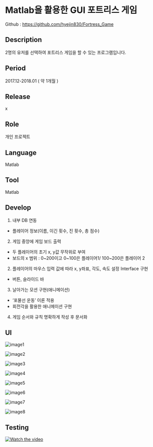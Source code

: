 Matlab을 활용한 GUI 포트리스 게임
=====================

Github : https://github.com/hyejin830/Fortress_Game

Description
------------
2명의 유저를 선택하여 포트리스 게임을 할 수 있는 프로그램입니다.

Period
-------
2017.12-2018.01 ( 약 1개월 ) 

Release
-------
x

Role
----
개인 프로젝트 

Language
---------
Matlab

Tool
-----
Matlab 

Develop
-------
1. 내부 DB 연동
 - 플레이어 정보(이름, 이긴 횟수, 진 횟수, 총 점수)
2. 게임 중앙에 게임 보드 출력 
 - 두 플레이어의 초기 x, y값 무작위로 부여
 - 보드의 x 범위 : 0~200이고 0~100은 플레이어1/ 100~200은 플레이어 2
2. 플레이어의 마우스 입력 값에 따라 x, y좌표, 각도, 속도 설정 Interface 구현
 - 버튼, 슬라이드 바
3. 날아가는 모션 구현(애니메이션)
 - ‘포물선 운동’ 이론 적용
 - 회전각을 활용한 애니메이션 구현
4. 게임 순서와 규칙 명확하게 작성 후 문서화

UI
---
![image1](https://github.com/hyejin830/MyProject/blob/master/Fortress_Game/images/1.JPG)


![image2](https://github.com/hyejin830/MyProject/blob/master/Fortress_Game/images/2.JPG)


![image3](https://github.com/hyejin830/MyProject/blob/master/Fortress_Game/images/3.JPG)


![image4](https://github.com/hyejin830/MyProject/blob/master/Fortress_Game/images/4.JPG)


![image5](https://github.com/hyejin830/MyProject/blob/master/Fortress_Game/images/5.JPG)


![image6](https://github.com/hyejin830/MyProject/blob/master/Fortress_Game/images/6.JPG)


![image7](https://github.com/hyejin830/MyProject/blob/master/Fortress_Game/images/7.jpg)


![image8](https://github.com/hyejin830/MyProject/blob/master/Fortress_Game/images/8.JPG)

Testing
-----
[![Watch the video](https://img.youtube.com/vi/MHSnb30xtmE/maxresdefault.jpg)](https://youtu.be/MHSnb30xtmE)
